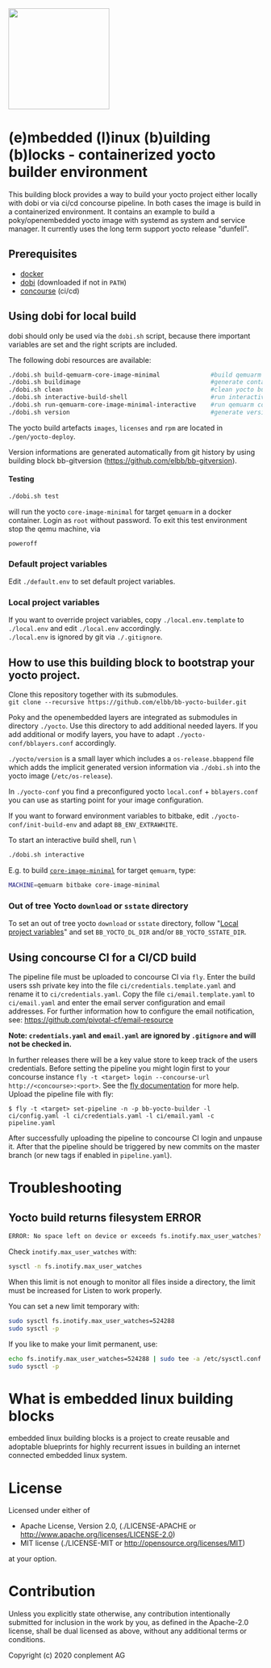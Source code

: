 <img src="https://raw.githubusercontent.com/elbb/bb-buildingblock/master/.assets/logo.png" height="200">

# (e)mbedded (l)inux (b)uilding (b)locks - containerized yocto builder environment

This building block provides a way to build your yocto project either locally with dobi or via ci/cd concourse pipeline. In both cases the image is build in a containerized environment.
It contains an example to build a poky/openembedded yocto image with systemd as system and service manager. It currently uses the long term support yocto release "dunfell".

## Prerequisites

-   [docker](https://docs.docker.com/install)
-   [dobi](https://github.com/dnephin/dobi) (downloaded if not in `PATH`)
-   [concourse](https://concourse-ci.org/) (ci/cd)

## Using dobi for local build

dobi should only be used via the `dobi.sh` script, because there important variables are set and the right scripts are included.

The following dobi resources are available:

```sh
./dobi.sh build-qemuarm-core-image-minimal              #build qemuarm core-image-minimal
./dobi.sh buildimage                                    #generate container image with all yocto build dependencies
./dobi.sh clean                                         #clean yocto build and deploy directory
./dobi.sh interactive-build-shell                       #run interactive build shell
./dobi.sh run-qemuarm-core-image-minimal-interactive    #run qemuarm core-image-minimal
./dobi.sh version                                       #generate version informations (auto called by dobi.sh)
```
The yocto build artefacts `images`, `licenses` and `rpm` are located in `./gen/yocto-deploy`.

Version informations are generated automatically from git history by using building block bb-gitversion (<https://github.com/elbb/bb-gitversion>).

#### Testing

```sh
./dobi.sh test
```
will run the yocto `core-image-minimal` for target `qemuarm` in a docker container. Login as `root` without password. To exit this test environment stop the qemu machine, via
```
poweroff
```
### Default project variables

Edit `./default.env` to set default project variables.

### Local project variables

If you want to override project variables, copy `./local.env.template` to `./local.env` and edit `./local.env` accordingly.<br>
`./local.env` is ignored by git via `./.gitignore`.

## How to use this building block to bootstrap your yocto project.

Clone this repository together with its submodules. \
`git clone --recursive https://github.com/elbb/bb-yocto-builder.git`

Poky and the openembedded layers are integrated as submodules in  directory `./yocto`. Use this directory to add additional needed layers.
If you add additional or modify layers, you have to adapt `./yocto-conf/bblayers.conf` accordingly.

`./yocto/version` is a small layer which includes a `os-release.bbappend` file which adds the implicit generated version information via `./dobi.sh` into the yocto image (`/etc/os-release`).

In `./yocto-conf` you find a preconfigured yocto `local.conf` + `bblayers.conf` you can use as starting point for your image configuration.

If you want to forward environment variables to bitbake, edit `./yocto-conf/init-build-env` and adapt `BB_ENV_EXTRAWHITE`.

To start an interactive build shell, run \
```bash
./dobi.sh interactive
```
E.g. to build [`core-image-minimal`](https://wiki.yoctoproject.org/wiki/Image_Recipes#core-image-minimal) for target `qemuarm`, type:
```bash
MACHINE=qemuarm bitbake core-image-minimal
```
### Out of tree Yocto `download` or `sstate` directory

To set an out of tree yocto `download` or `sstate` directory, follow "[Local project variables](#local-project-variables)" and set `BB_YOCTO_DL_DIR` and/or `BB_YOCTO_SSTATE_DIR`.

## Using concourse CI for a CI/CD build

The pipeline file must be uploaded to concourse CI via `fly`.
Enter the build users ssh private key into the file `ci/credentials.template.yaml` and rename it to `ci/credentials.yaml`.
Copy the file `ci/email.template.yaml` to `ci/email.yaml` and enter the email server configuration and email addresses.
For further information how to configure the email notification, see: <https://github.com/pivotal-cf/email-resource>

**Note: `credentials.yaml` and `email.yaml` are ignored by `.gitignore` and will not be checked in.**

In further releases there will be a key value store to keep track of the users credentials.
Before setting the pipeline you might login first to your concourse instance `fly -t <target> login --concourse-url http://<concourse>:<port>`. See the [fly documentation](https://concourse-ci.org/fly.html) for more help.
Upload the pipeline file with fly:

    $ fly -t <target> set-pipeline -n -p bb-yocto-builder -l ci/config.yaml -l ci/credentials.yaml -l ci/email.yaml -c pipeline.yaml

After successfully uploading the pipeline to concourse CI login and unpause it. After that the pipeline should be triggered by new commits on the master branch (or new tags if enabled in `pipeline.yaml`).

# Troubleshooting

## Yocto build returns filesystem ERROR

```bash
ERROR: No space left on device or exceeds fs.inotify.max_user_watches?
```
Check `inotify.max_user_watches` with:
```bash
sysctl -n fs.inotify.max_user_watches
```
When this limit is not enough to monitor all files inside a directory, the limit must be increased for Listen to work properly.

You can set a new limit temporary with:

```bash
sudo sysctl fs.inotify.max_user_watches=524288
sudo sysctl -p
```

If you like to make your limit permanent, use:

```bash
echo fs.inotify.max_user_watches=524288 | sudo tee -a /etc/sysctl.conf
sudo sysctl -p
```

# What is embedded linux building blocks

embedded linux building blocks is a project to create reusable and
adoptable blueprints for highly recurrent issues in building an internet
connected embedded linux system.

# License

Licensed under either of

* Apache License, Version 2.0, (./LICENSE-APACHE or <http://www.apache.org/licenses/LICENSE-2.0>)
* MIT license (./LICENSE-MIT or <http://opensource.org/licenses/MIT>)

at your option.

# Contribution

Unless you explicitly state otherwise, any contribution intentionally
submitted for inclusion in the work by you, as defined in the Apache-2.0
license, shall be dual licensed as above, without any additional terms or
conditions.

Copyright (c) 2020 conplement AG
